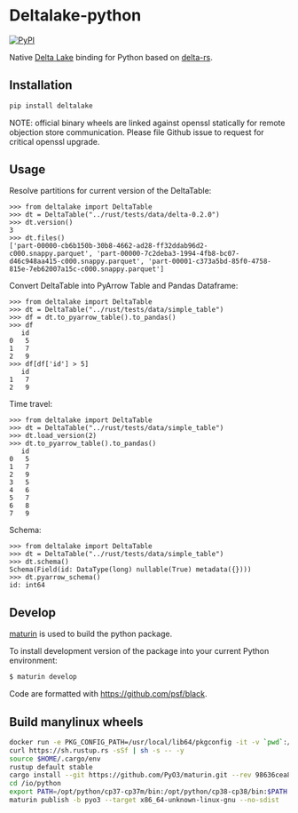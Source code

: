Deltalake-python
================

[![PyPI](https://img.shields.io/pypi/v/deltalake.svg?style=flat-square)](https://pypi.org/project/deltalake/)

Native [Delta Lake](https://delta.io/) binding for Python based on
[delta-rs](https://github.com/delta-io/delta-rs).


Installation
------------

```bash
pip install deltalake
```

NOTE: official binary wheels are linked against openssl statically for remote
objection store communication. Please file Github issue to request for critical
openssl upgrade.


Usage
-----

Resolve partitions for current version of the DeltaTable:

```
>>> from deltalake import DeltaTable
>>> dt = DeltaTable("../rust/tests/data/delta-0.2.0")
>>> dt.version()
3
>>> dt.files()
['part-00000-cb6b150b-30b8-4662-ad28-ff32ddab96d2-c000.snappy.parquet', 'part-00000-7c2deba3-1994-4fb8-bc07-d46c948aa415-c000.snappy.parquet', 'part-00001-c373a5bd-85f0-4758-815e-7eb62007a15c-c000.snappy.parquet']
```

Convert DeltaTable into PyArrow Table and Pandas Dataframe:

```
>>> from deltalake import DeltaTable
>>> dt = DeltaTable("../rust/tests/data/simple_table")
>>> df = dt.to_pyarrow_table().to_pandas()
>>> df
   id
0   5
1   7
2   9
>>> df[df['id'] > 5]
   id
1   7
2   9
```

Time travel:

```
>>> from deltalake import DeltaTable
>>> dt = DeltaTable("../rust/tests/data/simple_table")
>>> dt.load_version(2)
>>> dt.to_pyarrow_table().to_pandas()
   id
0   5
1   7
2   9
3   5
4   6
5   7
6   8
7   9
```

Schema:

```
>>> from deltalake import DeltaTable
>>> dt = DeltaTable("../rust/tests/data/simple_table")
>>> dt.schema()
Schema(Field(id: DataType(long) nullable(True) metadata({})))
>>> dt.pyarrow_schema()
id: int64
```

Develop
-------

[maturin](https://github.com/PyO3/maturin) is used to build the python package.

To install development version of the package into your current Python environment:

```bash
$ maturin develop
```

Code are formatted with https://github.com/psf/black.


Build manylinux wheels
----------------------

```bash
docker run -e PKG_CONFIG_PATH=/usr/local/lib64/pkgconfig -it -v `pwd`:/io apache/arrow-dev:amd64-centos-6.10-python-manylinux2010 bash
curl https://sh.rustup.rs -sSf | sh -s -- -y
source $HOME/.cargo/env
rustup default stable
cargo install --git https://github.com/PyO3/maturin.git --rev 98636cea89c328b3eba4ebb548124f75c8018200 maturin
cd /io/python
export PATH=/opt/python/cp37-cp37m/bin:/opt/python/cp38-cp38/bin:$PATH
maturin publish -b pyo3 --target x86_64-unknown-linux-gnu --no-sdist
```
